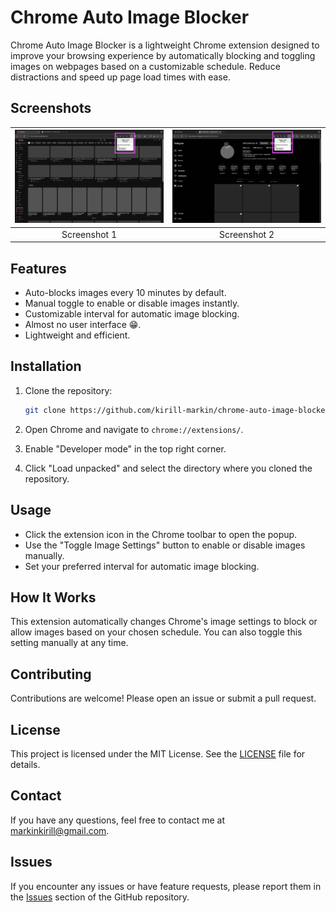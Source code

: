 # Chrome Auto Image Blocker

Chrome Auto Image Blocker is a lightweight Chrome extension designed to improve your browsing experience by automatically blocking and toggling images on webpages based on a customizable schedule. Reduce distractions and speed up page load times with ease.

## Screenshots

| ![YouTube example](screenshots/screenshot-1-youtube.jpg) | ![Instagram example](screenshots/screenshot-2-instagram.jpg) |
|:---------------------------------------------:|:---------------------------------------------:|
| Screenshot 1                                  | Screenshot 2                                  |

## Features

- Auto-blocks images every 10 minutes by default.
- Manual toggle to enable or disable images instantly.
- Customizable interval for automatic image blocking.
- Almost no user interface 😁.
- Lightweight and efficient.

## Installation

1. Clone the repository:

   ```sh
   git clone https://github.com/kirill-markin/chrome-auto-image-blocker
   ```

2. Open Chrome and navigate to `chrome://extensions/`.

3. Enable "Developer mode" in the top right corner.

4. Click "Load unpacked" and select the directory where you cloned the repository.

## Usage

- Click the extension icon in the Chrome toolbar to open the popup.
- Use the "Toggle Image Settings" button to enable or disable images manually.
- Set your preferred interval for automatic image blocking.

## How It Works

This extension automatically changes Chrome's image settings to block or allow images based on your chosen schedule. You can also toggle this setting manually at any time.

## Contributing

Contributions are welcome! Please open an issue or submit a pull request.

## License

This project is licensed under the MIT License. See the [LICENSE](LICENSE) file for details.

## Contact

If you have any questions, feel free to contact me at [markinkirill@gmail.com](mailto:markinkirill@gmail.com).

## Issues

If you encounter any issues or have feature requests, please report them in the [Issues](https://github.com/kirill-markin/chrome-auto-image-blocker/issues) section of the GitHub repository.
